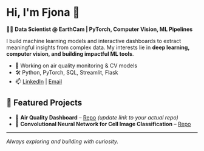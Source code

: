 # Hi, I'm Fjona 👋

👩‍💻 **Data Scientist @ EarthCam | PyTorch, Computer Vision, ML Pipelines**

I build machine learning models and interactive dashboards to extract meaningful insights from complex data. My interests lie in **deep learning, computer vision, and building impactful ML tools**.

- 🔭 Working on air quality monitoring & CV models
- 🛠️ Python, PyTorch, SQL, Streamlit, Flask
- 📫 [LinkedIn](https://www.linkedin.com/in/fjona-h-84213a190) | [Email](mailto:fiona725f@gmail.com)

## 🚀 Featured Projects
- 🌿 **Air Quality Dashboard** – [Repo](https://github.com/fjonabushi/air-quality-dashboard) *(update link to your actual repo)*
- 🤖 **Convolutional Neural Network for Cell Image Classification** – [Repo](https://github.com/fjonabushi/ConvolutionalNeuralNetwork)


---

*Always exploring and building with curiosity.*
